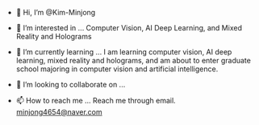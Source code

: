 - 👋 Hi, I’m @Kim-Minjong

- 👀 I’m interested in ...
Computer Vision, AI Deep Learning, and Mixed Reality and Holograms

- 🌱 I’m currently learning ...
I am learning computer vision, AI deep learning, mixed reality and holograms, 
and am about to enter graduate school majoring in computer vision and artificial intelligence.

- 💞️ I’m looking to collaborate on ...

- 📫 How to reach me ...
Reach me through email.
minjong4654@naver.com

<!---
Kim-Minjong/Kim-Minjong is a ✨ special ✨ repository because its `README.md` (this file) appears on your GitHub profile.
You can click the Preview link to take a look at your changes.
--->

